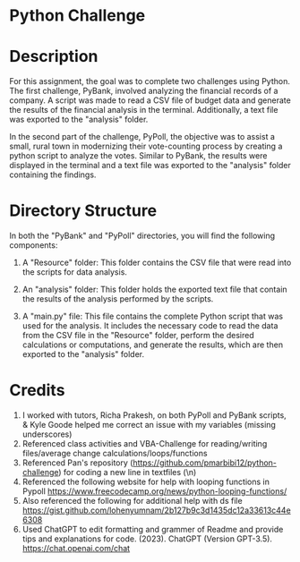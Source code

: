 # Python Challenge

# Description
For this assignment, the goal was to complete two challenges using Python. The first challenge, PyBank, involved analyzing the financial records of a company. A script was made to read a CSV file of budget data and generate the results of the financial analysis in the terminal. Additionally, a text file was exported to the "analysis" folder.

In the second part of the challenge, PyPoll, the objective was to assist a small, rural town in modernizing their vote-counting process by creating a python script to analyze the votes. Similar to PyBank, the results were displayed in the terminal and a text file was exported to the "analysis" folder containing the findings.

# Directory Structure
In both the "PyBank" and "PyPoll" directories, you will find the following components:

1. A "Resource" folder: This folder contains the CSV file that were read into the scripts for data analysis.

2. An "analysis" folder: This folder holds the exported text file that contain the results of the analysis performed by the scripts.

3. A "main.py" file: This file contains the complete Python script that was used for the analysis. It includes the necessary code to read the data from the CSV file in the "Resource" folder, perform the desired calculations or computations, and generate the results,  which are then exported to the "analysis" folder.

# Credits
1. I worked with tutors, Richa Prakesh, on both PyPoll and PyBank scripts, & Kyle Goode helped me correct an issue with my variables (missing underscores)
2. Referenced class activities and VBA-Challenge for reading/writing files/average change calculations/loops/functions
3. Referenced Pan's repository (https://github.com/pmarbibi12/python-challenge) for coding a new line in textfiles (\n)
4. Referenced the following website for help with looping functions in Pypoll https://www.freecodecamp.org/news/python-looping-functions/ 
5. Also referenced the following for additional help with ds file https://gist.github.com/lohenyumnam/2b127b9c3d1435dc12a33613c44e6308 
6. Used ChatGPT to edit formatting and grammer of Readme and provide tips and explanations for code. (2023). ChatGPT (Version GPT-3.5). https://chat.openai.com/chat

